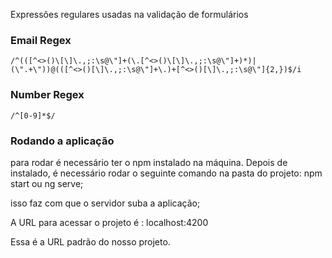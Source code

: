   
Expressões regulares usadas na validação de formulários

### Email Regex

`/^(([^<>()\[\]\.,;:\s@\"]+(\.[^<>()\[\]\.,;:\s@\"]+)*)|(\".+\"))@(([^<>()[\]\.,;:\s@\"]+\.)+[^<>()[\]\.,;:\s@\"]{2,})$/i`

### Number Regex

`/^[0-9]*$/`


### Rodando a aplicação
para rodar é necessário ter o npm instalado na máquina.
Depois de instalado, é necessário rodar o seguinte comando na pasta do projeto: 
npm start ou ng serve;

isso faz com que o servidor suba a aplicação; 

A URL para acessar o projeto é : localhost:4200 

Essa é a URL padrão do nosso projeto.
 
